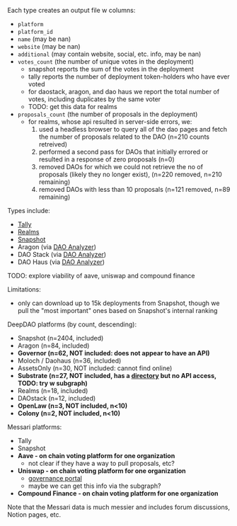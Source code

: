 Each type creates an output file w columns:

* `platform`
* `platform_id`
* `name` (may be nan)
* `website` (may be nan)
* `additional` (may contain website, social, etc. info, may be nan)
* `votes_count` (the number of unique votes in the deployment)
  - snapshot reports the sum of the votes in the deployment
  - tally reports the number of deployment token-holders who have ever voted
  - for daostack, aragon, and dao haus we report the total number of votes, including duplicates by the same voter
  - TODO: get this data for realms
* `proposals_count` (the number of proposals in the deployment)
  - for realms, whose api resulted in server-side errors, we:
    1. used a headless browser to query all of the dao pages and fetch the number of proposals related to the DAO (n=210 counts retreived)
    2. performed a second pass for DAOs that initially errored or resulted in a response of zero proposals (n=0)
    3. removed DAOs for which we could not retrieve the no of proposals (likely they no longer exist), (n=220 removed, n=210 remaining)
    3. removed DAOs with less than 10 proposals (n=121 removed, n=89 remaining)

Types include:

* [Tally](https://www.tally.xyz/)
* [Realms](https://realms.today/)
* [Snapshot](https://snapshot.org/#/)
* Aragon (via [DAO Analyzer](https://www.kaggle.com/datasets/daviddavo/dao-analyzer?resource=download))
* DAO Stack (via [DAO Analyzer](https://www.kaggle.com/datasets/daviddavo/dao-analyzer?resource=download))
* DAO Haus (via [DAO Analyzer](https://www.kaggle.com/datasets/daviddavo/dao-analyzer?resource=download))

TODO: explore viability of aave, uniswap and compound finance

Limitations:

- only can download up to 15k deployments from Snapshot, though we pull the "most important" ones based on Snapshot's internal ranking

DeepDAO platforms (by count, descending):

- Snapshot (n=2404, included)
- Aragon (n=84, included)
- **Governor (n=62, NOT included: does not appear to have an API)**
- Moloch / Daohaus (n=36, included)
- AssetsOnly (n=30, NOT included: cannot find online)
- **Substrate (n=27, NOT included, has a [directory](https://substrate.io/ecosystem/projects/) but no API access, TODO: try w subgraph)**
- Realms (n=18, included)
- DAOstack (n=12, included)
- **OpenLaw (n=3, NOT included, n<10)**
- **Colony (n=2, NOT included, n<10)**

Messari platforms:
- Tally
- Snapshot
- **Aave - on chain voting platform for one organization**
  - not clear if they have a way to pull proposals, etc?
- **Uniswap - on chain voting platform for one organization**
  - [governance portal](https://app.uniswap.org/#/vote)
  - maybe we can get this info via the subgraph?
- **Compound Finance - on chain voting platform for one organization**

Note that the Messari data is much messier and includes forum discussions, Notion pages, etc.
